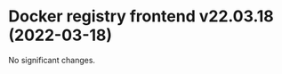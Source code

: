 Docker registry frontend v22.03.18 (2022-03-18)
===============================================


No significant changes.
